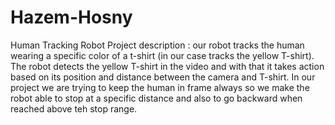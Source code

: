 # Hazem-Hosny
Human Tracking Robot Project
description : our robot tracks the human wearing a specific color of a t-shirt (in our case tracks the yellow T-shirt). The robot detects the yellow T-shirt in the video and with that it takes action based on its position and distance between the camera and T-shirt. In our project we are trying to keep the human in frame always so we make the robot able to stop at a specific distance and also to go backward when reached above teh stop range.
